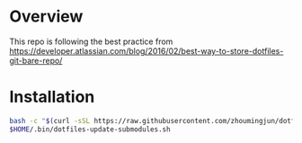 # Overview
This repo is following the best practice from https://developer.atlassian.com/blog/2016/02/best-way-to-store-dotfiles-git-bare-repo/

# Installation
```bash
bash -c "$(curl -sSL https://raw.githubusercontent.com/zhoumingjun/dotfiles/master/.bin/dotfiles-install.sh)"
$HOME/.bin/dotfiles-update-submodules.sh
```

